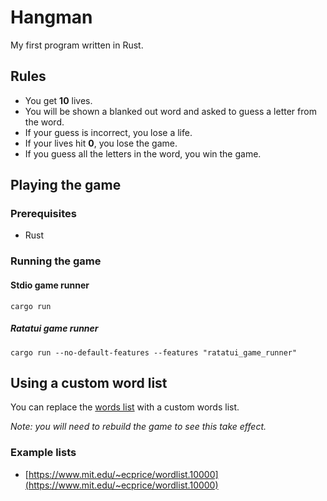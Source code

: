 # Hangman

My first program written in Rust.

## Rules

- You get **10** lives.
- You will be shown a blanked out word and asked to guess a letter from the word.
- If your guess is incorrect, you lose a life.
- If your lives hit **0**, you lose the game.
- If you guess all the letters in the word, you win the game.

## Playing the game

### Prerequisites

- Rust

### Running the game

#### Stdio game runner

```
cargo run
```

##### Ratatui game runner

```
cargo run --no-default-features --features "ratatui_game_runner"
```

## Using a custom word list

You can replace the [words list](src/game/words.txt) with a custom words list.

_Note: you will need to rebuild the game to see this take effect._

### Example lists

- [https://www.mit.edu/~ecprice/wordlist.10000](https://www.mit.edu/~ecprice/wordlist.10000)
